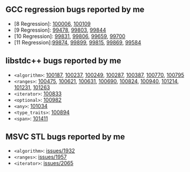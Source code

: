 ## GCC regression bugs reported by me
- [8 Regression]: [100006][100006], [100109][100109]
- [9 Regression]: [99478][99478], [99803][99803], [99844][99844]
- [10 Regression]: [99831][99831], [99806][99806], [99659][99659], [99700][99700]
- [11 Regression]:[99874][99874], [99899][99899], [99815][99815], [99869][99869], [99584][99584]

## libstdc++ bugs reported by me
- `<algorithm>`: [100187][100187], [100237][100237], [100249][100249], [100287][100287], [100387][100387], [100770][100770], [100795][100795]
- `<ranges>`: [100475][100475], [100621][100621], [100631][100631], [100690][100690], [100824][100824], [100940][100940], [101214][101214], [101231][101231], [101263][101263]
- `<iterator>`: [100833][100833]
- `<optional>`: [100982][100982]
- `<any>`: [101034][101034]
- `<type_traits>`: [100894][100894]
- `<span>`: [101411][101411]

## MSVC STL bugs reported by me
- `<algorithm>`: [issues/1932][1932]
- `<ranges>`: [issues/1957][1957]
- `<iterator>`: [issues/2065][2065]

[100006]:https://gcc.gnu.org/bugzilla/show_bug.cgi?id=100006
[100109]:https://gcc.gnu.org/bugzilla/show_bug.cgi?id=100109
[99478]:https://gcc.gnu.org/bugzilla/show_bug.cgi?id=99478
[99803]:https://gcc.gnu.org/bugzilla/show_bug.cgi?id=99803
[99844]:https://gcc.gnu.org/bugzilla/show_bug.cgi?id=99844
[99831]:https://gcc.gnu.org/bugzilla/show_bug.cgi?id=99831
[99806]:https://gcc.gnu.org/bugzilla/show_bug.cgi?id=99806
[99659]:https://gcc.gnu.org/bugzilla/show_bug.cgi?id=99659
[99700]:https://gcc.gnu.org/bugzilla/show_bug.cgi?id=99700
[99874]:https://gcc.gnu.org/bugzilla/show_bug.cgi?id=99874
[99899]:https://gcc.gnu.org/bugzilla/show_bug.cgi?id=99899
[99815]:https://gcc.gnu.org/bugzilla/show_bug.cgi?id=99815
[99869]:https://gcc.gnu.org/bugzilla/show_bug.cgi?id=99869
[99584]:https://gcc.gnu.org/bugzilla/show_bug.cgi?id=99584

[100187]:https://gcc.gnu.org/bugzilla/show_bug.cgi?id=100187
[100237]:https://gcc.gnu.org/bugzilla/show_bug.cgi?id=100237
[100249]:https://gcc.gnu.org/bugzilla/show_bug.cgi?id=100249
[100287]:https://gcc.gnu.org/bugzilla/show_bug.cgi?id=100287
[100387]:https://gcc.gnu.org/bugzilla/show_bug.cgi?id=100387
[100770]:https://gcc.gnu.org/bugzilla/show_bug.cgi?id=100770
[100795]:https://gcc.gnu.org/bugzilla/show_bug.cgi?id=100795
[100475]:https://gcc.gnu.org/bugzilla/show_bug.cgi?id=100475
[100621]:https://gcc.gnu.org/bugzilla/show_bug.cgi?id=100621
[100631]:https://gcc.gnu.org/bugzilla/show_bug.cgi?id=100631
[100690]:https://gcc.gnu.org/bugzilla/show_bug.cgi?id=100690
[100824]:https://gcc.gnu.org/bugzilla/show_bug.cgi?id=100824
[100940]:https://gcc.gnu.org/bugzilla/show_bug.cgi?id=100940
[100833]:https://gcc.gnu.org/bugzilla/show_bug.cgi?id=100833
[100982]:https://gcc.gnu.org/bugzilla/show_bug.cgi?id=100982
[101034]:https://gcc.gnu.org/bugzilla/show_bug.cgi?id=101034
[100894]:https://gcc.gnu.org/bugzilla/show_bug.cgi?id=100894
[101214]:https://gcc.gnu.org/bugzilla/show_bug.cgi?id=101214
[101231]:https://gcc.gnu.org/bugzilla/show_bug.cgi?id=101231
[101263]:https://gcc.gnu.org/bugzilla/show_bug.cgi?id=101263
[101411]:https://gcc.gnu.org/bugzilla/show_bug.cgi?id=101411
[1932]:https://github.com/microsoft/STL/issues/1932
[1957]:https://github.com/microsoft/STL/issues/1957
[2065]:https://github.com/microsoft/STL/issues/2065
